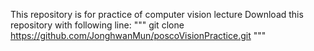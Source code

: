 This repository is for practice of computer vision lecture 
Download this repository with following line:
"""
 git clone https://github.com/JonghwanMun/poscoVisionPractice.git
"""
